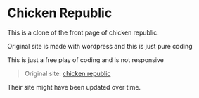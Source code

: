 # Chicken Republic

This is a clone of the front page of chicken republic.

Original site is made with wordpress and this is just pure coding

This is just a free play of coding and is not responsive

> Original site: [chicken republic](https://www.chicken-republic.com/)

Their site might have been updated over time.